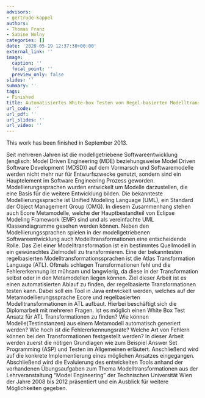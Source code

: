 ```yaml
---
advisors:
- gertrude-kappel
authors:
- Thomas Franz
- Sabine Wolny
categories: []
date: '2020-05-19 12:37:30+00:00'
external_link: ''
image:
  caption: ''
  focal_point: ''
  preview_only: false
slides: ''
summary: ''
tags:
- Finished
title: Automatisiertes White-box Testen von Regel-basierten Modelltransformationen
url_code: ''
url_pdf: ''
url_slides: ''
url_video: ''
---
```


This work has been finished in September 2013.

Seit mehreren Jahren ist die modellgetriebene Softwareentwicklung (englisch: Model Driven Engineering (MDE) beziehungsweise Model Driven Software Development (MDSD)) auf dem Vormarsch und Softwaremodelle werden nicht mehr nur für Entwurfszwecke genutzt, sondern sind ein Hauptelement im Software Engineering Prozess geworden. Modellierungssprachen wurden entwickelt um Modelle darzustellen, die eine Basis für die weitere Entwicklung bilden. Die bekannteste Modellierungssprache ist Unified Modeling Language (UML), ein Standard der Object Management Group (OMG). In diesem Zusammenhang stehen auch Ecore Metamodelle, welche der Hauptbestandteil von Eclipse Modeling Framework (EMF) sind und als vereinfachte UML Klassendiagramme gesehen werden können. Neben den Modellierungssprachen spielen in der modellgetriebenen Softwareentwicklung auch Modelltransformationen eine entscheidende Rolle. Das Ziel einer Modelltransformation ist ein bestimmtes Quellmodell in ein gewünschtes Zielmodell zu transformieren. Eine der bekanntesten regelbasierten Modelltransformationssprachen ist die Atlas Transformation Language (ATL). Oftmals schlagen Transformationen fehl und die Fehlererkennung ist mühsam und langwierig, da diese in der Transformation selbst oder in den Metamodellen liegen können. Ziel dieser Arbeit ist es einen automatisierten Ablauf zu finden, der regelbasierte Transformationen testen kann. Dabei soll ein Tool in Java entwickelt werden, welches auf der Metamodellierungssprache Ecore und regelbasierten Modelltransformationen in ATL aufbaut. Hierbei beschäftigt sich die Diplomarbeit mit mehreren Fragen. Ist es möglich einen White Box Test Ansatz für ATL Transformationen zu finden? Wie können Modelle(Testinstanzen) aus einem Metamodell automatisch generiert werden? Wie hoch ist die Fehlererkennungsrate? Welche Art von Fehlern können bei den Transformationen festgestellt werden? In dieser Arbeit werden zuerst die nötigen Grundlagen wie zum Beispiel Answer Set Programming (ASP) und Testen im Allgemeinen erläutert. Anschließend wird auf die konkrete Implementierung eines möglichen Ansatzes eingegangen. Abschließend wird die Evaluierung des entwickelten Tools anhand der vorhandenen Übungsaufgaben zum Thema Modelltransformationen aus der Lehrveranstaltung “Model Engineering” der Technischen Universität Wien der Jahre 2008 bis 2012 präsentiert und ein Ausblick für weitere Möglichkeiten gegeben.

&nbsp;